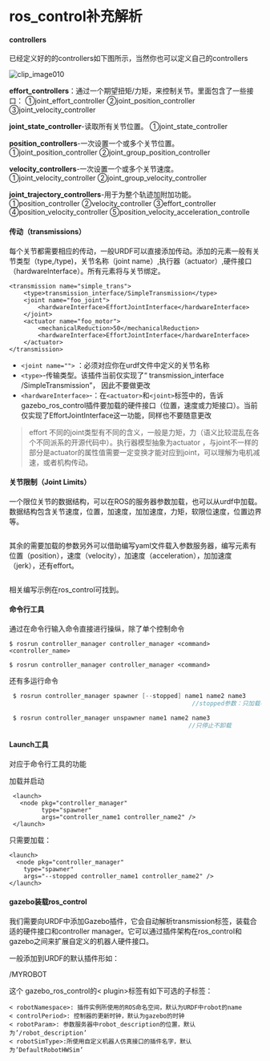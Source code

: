 # ros_control补充解析



#### controllers

已经定义好的的controllers如下图所示，当然你也可以定义自己的controllers

![clip_image010](https://www.guyuehome.com/Uploads/wp/2017/03/clip_image010_thumb.png)

**effort_controllers**：通过一个期望扭矩/力矩，来控制关节。里面包含了一些接口： ①joint_effort_controller ②joint_position_controller ③joint_velocity_controller

**joint_state_controller**-读取所有关节位置。 ①joint_state_controller

**position_controllers**-一次设置一个或多个关节位置。 ①joint_position_controller ②joint_group_position_controller

**velocity_controllers**-一次设置一个或多个关节速度。 ①joint_velocity_controller ②joint_group_velocity_controller

**joint_trajectory_controllers**-用于为整个轨迹加附加功能。 ①position_controller ②velocity_controller ③effort_controller ④position_velocity_controller ⑤position_velocity_acceleration_controlle



#### 传动（transmissions）

每个关节都需要相应的传动，一般URDF可以直接添加传动。添加的元素一般有关节类型（type,/type)，关节名称（joint name）,执行器（actuator）,硬件接口（hardwareInterface）。所有元素将与关节绑定。

```
<transmission name="simple_trans">
	<type>transmission_interface/SimpleTransmission</type>
	<joint name="foo_joint">
		<hardwareInterface>EffortJointInterface</hardwareInterface>
	</joint>
	<actuator name="foo_motor">
 		<mechanicalReduction>50</mechanicalReduction>
		<hardwareInterface>EffortJointInterface</hardwareInterface>
	</actuator>
</transmission>
```

- `<joint name="">` ：必须对应你在urdf文件中定义的关节名称
- `<type>`-传输类型。该插件当前仅实现了“ transmission_interface /SimpleTransmission”， 因此不要做更改
- `<hardwareInterface>`-：在`<actuator>`和`<joint>`标签中的，告诉gazebo_ros_control插件要加载的硬件接口（位置，速度或力矩接口）。当前仅实现了EffortJointInterface这一功能，同样也不要随意更改

> effort 不同的joint类型有不同的含义，一般是力矩，力（语义比较混乱在各个不同派系的开源代码中）。执行器模型抽象为actuator  ，与joint不一样的部分是actuator的属性值需要一定变换才能对应到joint，可以理解为电机减速，或者机构传动。



#### 关节限制（Joint Limits）

一个限位关节的数据结构，可以在ROS的服务器参数加载，也可以从urdf中加载。数据结构包含关节速度，位置，加速度，加加速度，力矩，软限位速度，位置边界等。

```

```

其余的需要加载的参数另外可以借助编写yaml文件载入参数服务器，编写元素有位置（position），速度（velocity），加速度（acceleration），加加速度（jerk），还有effort。

``` 
```

相关编写示例在ros_control可找到。



#### 命令行工具

通过在命令行输入命令直接进行操纵，除了单个控制命令

```
$ rosrun controller_manager controller_manager <command> <controller_name>
```

```
$ rosrun controller_manager controller_manager <command>
```



还有多运行命令

```c
 $ rosrun controller_manager spawner [--stopped] name1 name2 name3
                                                   //stopped参数：只加载不运行
```

```c
 $ rosrun controller_manager unspawner name1 name2 name3
 												  //只停止不卸载
```



#### Launch工具

对应于命令行工具的功能

加载并启动

```
 <launch>
   <node pkg="controller_manager"
         type="spawner"
         args="controller_name1 controller_name2" /> 
 </launch>
```



只需要加载：

```
<launch>
  <node pkg="controller_manager"
    type="spawner"
    args="--stopped controller_name1 controller_name2" />
</launch>
```



#### gazebo装载ros_control

我们需要向URDF中添加Gazebo插件，它会自动解析transmission标签，装载合适的硬件接口和controller manager。它可以通过插件架构在ros_control和gazebo之间来扩展自定义的机器人硬件接口。

一般添加到URDF的默认插件形如：

<gazebo>
  <plugin name="gazebo_ros_control" filename="libgazebo_ros_control.so">
    <robotNamespace>/MYROBOT</robotNamespace>
  </plugin>
</gazebo>

这个 gazebo_ros_control的< plugin>标签有如下可选的子标签：

    < robotNamespace>: 插件实例所使用的ROS命名空间，默认为URDF中robot的name
    < controlPeriod>: 控制器的更新时钟，默认为gazebo的时钟
    < robotParam>: 参数服务器中robot_description的位置，默认为’/robot_description’
    < robotSimType>:所使用自定义机器人仿真接口的插件名字，默认为’DefaultRobotHWSim’
